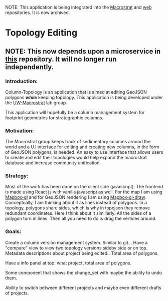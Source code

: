 NOTE: This application is being integrated into the [Macrostrat](https://github.com/UW-Macrostrat/macrostrat) and [web](https://github.com/UW-Macrostrat/web) repositories. It is now archived.

# Topology Editing

## NOTE: This now depends upon a microservice in [this](https://github.com/UW-Macrostrat/column-builder/tree/develop) repository. It will no longer run independently.

### Introduction:

Column-Topology is an application that is aimed at editing GeoJSON polygons **_while_** keeping topology. This application is being developed under the [UW-Macrostrat](https://macrostrat.org/) lab group.

This application will hopefully be a column management system for footprint geometries for strategraphic columns.

### Motivation:

The Macrostrat group keeps track of sedimentary columns around the world and a U.I interface for editing and creating new columns, in the form of GeoJSON polygons, is needed. An easy to use interface that allows users to create and edit their topologies would help expand the macrostrat database and increase community unification.

### Strategy:

Most of the work has been done on the client side (javascript). The frontend is made using React js with vanilla javascript as well. For the map I am using [Mapbox-gl](https://github.com/mapbox/mapbox-gl-js) and for GeoJSON rendering I am using [Mapbox-gl-draw](https://github.com/mapbox/mapbox-gl-draw). Conceptually, I am thinking about it as lines instead of polygons. In a topology, polygons share sides, which is why in topojson they remove redundant coordinates. Here I think about it similiarly. All the sides of a polygon turn in lines. Then all you need to do is drag the vertices around.

### Goals:

Create a column version management system. Similar to git... Have a "compare" view to view two topology versions sideby side or on top. Metadata descriptions about project being edited.. Total area of polygons.

Have a info panel at top: what project, total area of polygons.

Some component that shows the change_set with maybe the ability to undo them.

Ability to switch between different projects and maybe even different drafts of projects.
